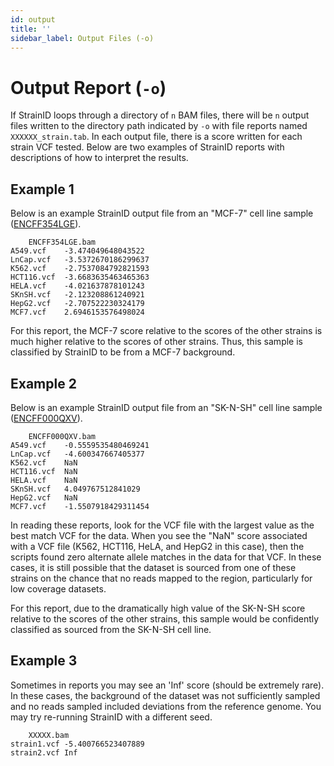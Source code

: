 ```yaml
---
id: output
title: ''
sidebar_label: Output Files (-o)
---
```


# Output Report (`-o`)
If StrainID loops through a directory of `n` BAM files, there will be `n` output files written to the directory path indicated by `-o` with file reports named `XXXXXX_strain.tab`. In each output file, there is a score written for each strain VCF tested. Below are two examples of StrainID reports with descriptions of how to interpret the results.

## Example 1
Below is an example StrainID output file from an "MCF-7" cell line sample ([ENCFF354LGE][ENCFF354LGE]).
```
	ENCFF354LGE.bam
A549.vcf	-3.474049648043522
LnCap.vcf	-3.5372670186299637
K562.vcf	-2.7537084792821593
HCT116.vcf	-3.6683635463465363
HELA.vcf	-4.021637878101243
SKnSH.vcf	-2.123208861240921
HepG2.vcf	-2.707522230324179
MCF7.vcf	2.6946153576498024
```

For this report, the MCF-7 score relative to the scores of the other strains is much higher relative to the scores of other strains. Thus, this sample is classified by StrainID to be from a MCF-7 background.

## Example 2
Below is an example StrainID output file from an "SK-N-SH" cell line sample ([ENCFF000QXV][ENCFF000QXV]).
```
	ENCFF000QXV.bam
A549.vcf	-0.5559535480469241
LnCap.vcf	-4.600347667405377
K562.vcf	NaN
HCT116.vcf	NaN
HELA.vcf	NaN
SKnSH.vcf	4.049767512841029
HepG2.vcf	NaN
MCF7.vcf	-1.5507918429311454
```

In reading these reports, look for the VCF file with the largest value as the best match VCF for the data. When you see the "NaN" score associated with a VCF file (K562, HCT116, HeLA, and HepG2 in this case), then the scripts found zero alternate allele matches in the data for that VCF. In these cases, it is still possible that the dataset is sourced from one of these strains on the chance that no reads mapped to the region, particularly for low coverage datasets.

For this report, due to the dramatically high value of the SK-N-SH score relative to the scores of the other strains, this sample would be confidently classified as sourced from the SK-N-SH cell line.

## Example 3
Sometimes in reports you may see an 'Inf' score (should be extremely rare). In these cases, the background of the dataset was not sufficiently sampled and no reads sampled included deviations from the reference genome. You may try re-running StrainID with a different seed.
```
	XXXXX.bam
strain1.vcf	-5.400766523407889
strain2.vcf	Inf
```


[ENCFF354LGE]:https://www.encodeproject.org/files/ENCFF354LGE/
[ENCFF000QXV]:https://www.encodeproject.org/files/ENCFF000QXV/
